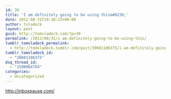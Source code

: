 ```yaml
---
id: 39
title: 'I am definitely going to be using this&#8230;'
date: 2012-08-31T19:38:23+00:00
author: tvladeck
layout: post
guid: http://tomvladeck.com/?p=39
permalink: /2012/08/31/i-am-definitely-going-to-be-using-this/
tumblr_tomvladeck_permalink:
  - http://tomvladeck.tumblr.com/post/30601106375/i-am-definitely-going-to-be-using-this
tumblr_tomvladeck_id:
  - "30601106375"
dsq_thread_id:
  - "1508064784"
categories:
  - Uncategorized
---
```

<p><a href="http://inboxpause.com/"><a href="http://inboxpause.com/">http://inboxpause.com/</a></a></p>